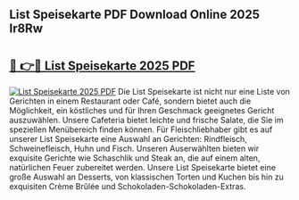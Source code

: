 ## List Speisekarte PDF Download Online 2025 Ir8Rw

# <h2><a href="http://gc8ugc.nevu.top/?p=List+Speisekarte">🔗 👉🔴 List Speisekarte 2025 PDF</a></h2>

[![List Speisekarte 2025 PDF](https://i.imgur.com/dBaPXMq.png)](http://gc8ugc.nevu.top/?p=List+Speisekarte)
Die List Speisekarte ist nicht nur eine Liste von Gerichten in einem Restaurant oder Café, sondern bietet auch die Möglichkeit, ein köstliches und für Ihren Geschmack geeignetes Gericht auszuwählen. Unsere Cafeteria bietet leichte und frische Salate, die Sie im speziellen Menübereich finden können. Für Fleischliebhaber gibt es auf unserer List Speisekarte eine Auswahl an Gerichten: Rindfleisch, Schweinefleisch, Huhn und Fisch. Unseren Auserwählten bieten wir exquisite Gerichte wie Schaschlik und Steak an, die auf einem alten, natürlichen Feuer zubereitet werden. Unsere List Speisekarte bietet eine große Auswahl an Desserts, von klassischen Torten und Kuchen bis hin zu exquisiten Crème Brûlée und Schokoladen-Schokoladen-Extras.
